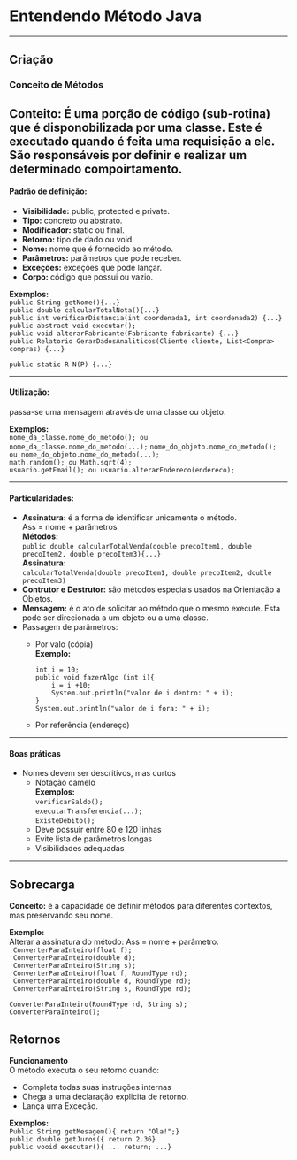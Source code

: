 # Entendendo Método Java

---
## Criação
### Conceito de Métodos

**Conteito:**
É uma porção de código (sub-rotina) que é disponobilizada por uma classe. Este é executado quando é feita uma requisição a ele. São responsáveis por definir e realizar um determinado compoirtamento.
---

#### Padrão de definição:

* **Visibilidade:** public, protected e private.
* **Tipo:** concreto ou abstrato.
* **Modificador:** static ou final.
* **Retorno:** tipo de dado ou void.
* **Nome:** nome que é fornecido ao método.
* **Parâmetros:** parâmetros que pode receber.
* **Exceções:** exceções que pode lançar.
* **Corpo:** código que possui ou vazio.

**Exemplos:**<br>
`public String getNome(){...}`<br>
`public double calcularTotalNota(){...}`<br>
`public int verificarDistancia(int coordenada1, int coordenada2) {...}`<br>
`public abstract void executar();`<br>
`public void alterarFabricante(Fabricante fabricante) {...}`<br>
`public Relatorio GerarDadosAnaliticos(Cliente cliente, List<Compra> compras) {...}`<br>

`public static R N(P) {...}`

---

#### Utilização:
passa-se uma mensagem através de uma classe ou objeto.

**Exemplos:**<br>
`nome_da_classe.nome_do_metodo(); ou nome_da_classe.nome_do_metodo(...);`
`nome_do_objeto.nome_do_metodo(); ou nome_do_objeto.nome_do_metodo(...);`<br>
`math.random(); ou Math.sqrt(4);`<br>
`usuario.getEmail(); ou usuario.alterarEndereco(endereco);`

---

#### Particularidades:

* **Assinatura:** é a forma de identificar unicamente o método.<br>
    Ass = nome + parâmetros<br>
**Métodos:**<br>
    `public double calcularTotalVenda(double precoItem1, double precoItem2, double precoItem3){...}`<br>
**Assinatura:**<br>
`calcularTotalVenda(double precoItem1, double precoItem2, double precoItem3)`
* **Contrutor e Destrutor:** são métodos especiais usados na Orientação a Objetos.
* **Mensagem:** é o ato de solicitar ao método que o mesmo execute. Esta pode ser direcionada a um objeto ou a uma classe.
* Passagem de parâmetros:
  * Por valo (cópia)<br>
  **Exemplo:**<br>
  
        int i = 10;
        public void fazerAlgo (int i){  
            i = i +10;
            System.out.println("valor de i dentro: " + i);
        }
        System.out.println("valor de i fora: " + i);
  * Por referência (endereço)

---
#### Boas práticas
* Nomes devem ser descritivos, mas curtos
  * Notação camelo<br>
  **Exemplos:**<br>
`verificarSaldo();`<br>
`executarTransferencia(...);`<br>
`ExisteDebito();`
  * Deve possuir entre 80 e 120 linhas
  * Evite lista de parâmetros longas
  * Visibilidades adequadas

---
## Sobrecarga

**Conceito:** é a capacidade de definir métodos para diferentes contextos, mas preservando seu nome.

**Exemplo:**<br>
Alterar a assinatura do método: Ass = nome + parâmetro.<br>
` ConverterParaInteiro(float f);`<br>
` ConverterParaInteiro(double d);`<br>
` ConverterParaInteiro(String s);`<br>
` ConverterParaInteiro(float f, RoundType rd);`<br>
` ConverterParaInteiro(double d, RoundType rd);`<br>
` ConverterParaInteiro(String s, RoundType rd);`

`ConverterParaInteiro(RoundType rd, String s);`<br>
`ConverterParaInteiro();`

## Retornos

**Funcionamento**<br>
O método executa o seu retorno quando:<br>
* Completa todas suas instruções internas
* Chega a uma declaração explicita de retorno.
* Lança uma Exceção.

**Exemplos:**<br>
`Public String getMesagem(){
  return "Ola!";}`<br>
`public double getJuros({
  return 2.36}`<br>
`public vooid executar(){
  ...
  return;
  ...}`

